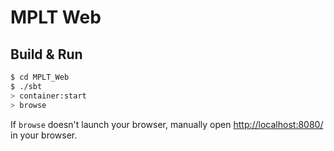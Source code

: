 # MPLT Web #

## Build & Run ##

```sh
$ cd MPLT_Web
$ ./sbt
> container:start
> browse
```

If `browse` doesn't launch your browser, manually open [http://localhost:8080/](http://localhost:8080/) in your browser.

